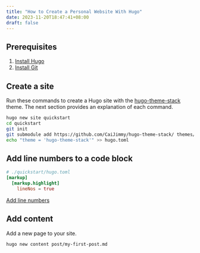 ```yaml
---
title: "How to Create a Personal Website With Hugo"
date: 2023-11-20T18:47:41+08:00
draft: false
---
```


## Prerequisites

1. [Install Hugo]
1. [Install Git]

## Create a site

Run these commands to create a Hugo site with the [hugo-theme-stack] theme. The next section provides an explanation of each command.

```bash
hugo new site quickstart
cd quickstart
git init
git submodule add https://github.com/CaiJimmy/hugo-theme-stack/ themes/hugo-theme-stack
echo "theme = 'hugo-theme-stack'" >> hugo.toml
```

## Add line numbers to a code block 

```toml
# ./quickstart/hugo.toml
[markup]
  [markup.highlight]
    lineNos = true
```
[Add line numbers]

## Add content 

Add a new page to your site.

```text
hugo new content post/my-first-post.md
```
[hugo-theme-stack]: https://stack.jimmycai.com/guide/getting-started
[Install Git]: https://git-scm.com/book/en/v2/Getting-Started-Installing-Git
[Install Hugo]: https://gohugo.io/installation/
[Add line numbers]: https://discourse.gohugo.io/t/am-i-able-to-add-line-numbers-to-a-code-block-despite-the-theme/45966/2

